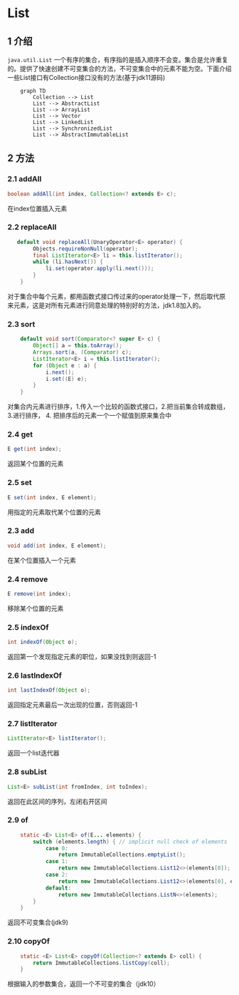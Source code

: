 # List

## 1 介绍

`java.util.List`  一个有序的集合，有序指的是插入顺序不会变。集合是允许重复的。提供了快速创建不可变集合的方法，不可变集合中的元素不能为空。下面介绍一些List接口有Collection接口没有的方法(基于jdk11源码)

```mermaid
	graph TD
		Collection --> List
		List --> AbstractList
		List --> ArrayList
		List --> Vector
		List --> LinkedList
		List --> SynchronizedList
		List --> AbstractImmutableList
```

## 2 方法

### 2.1 addAll

```java
boolean addAll(int index, Collection<? extends E> c);
```

在index位置插入元素

### 2.2 replaceAll

```java
   default void replaceAll(UnaryOperator<E> operator) {
        Objects.requireNonNull(operator);
        final ListIterator<E> li = this.listIterator();
        while (li.hasNext()) {
            li.set(operator.apply(li.next()));
        }
    }
```

对于集合中每个元素，都用函数式接口传过来的operator处理一下，然后取代原来元素，这是对所有元素进行同意处理的特别好的方法，jdk1.8加入的。



### 2.3 sort

```java
    default void sort(Comparator<? super E> c) {
        Object[] a = this.toArray();
        Arrays.sort(a, (Comparator) c);
        ListIterator<E> i = this.listIterator();
        for (Object e : a) {
            i.next();
            i.set((E) e);
        }
    }
```

对集合内元素进行排序，1.传入一个比较的函数式接口，2.把当前集合转成数组，3.进行排序， 4. 把排序后的元素一个一个赋值到原来集合中

### 2.4 get

```java
E get(int index);
```

返回某个位置的元素

### 2.5 set

```java
E set(int index, E element);
```

用指定的元素取代某个位置的元素

### 2.3 add

```java
void add(int index, E element);
```

在某个位置插入一个元素

### 2.4 remove

```java
E remove(int index);
```

移除某个位置的元素

### 2.5 indexOf

```java
int indexOf(Object o);
```

返回第一个发现指定元素的职位，如果没找到则返回-1

### 2.6 lastIndexOf

```java
int lastIndexOf(Object o);
```

返回指定元素最后一次出现的位置，否则返回-1

### 2.7 listIterator

```java
ListIterator<E> listIterator();
```

返回一个list迭代器

### 2.8 subList

```java
List<E> subList(int fromIndex, int toIndex);
```

返回在此区间的序列，左闭右开区间

### 2.9 of

```java
    static <E> List<E> of(E... elements) {
        switch (elements.length) { // implicit null check of elements
            case 0:
                return ImmutableCollections.emptyList();
            case 1:
                return new ImmutableCollections.List12<>(elements[0]);
            case 2:
                return new ImmutableCollections.List12<>(elements[0], elements[1]);
            default:
                return new ImmutableCollections.ListN<>(elements);
        }
    }
```

返回不可变集合(jdk9)

### 2.10 copyOf

```java
    static <E> List<E> copyOf(Collection<? extends E> coll) {
        return ImmutableCollections.listCopy(coll);
    }
```

根据输入的参数集合，返回一个不可变的集合（jdk10）